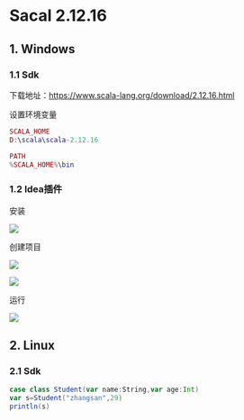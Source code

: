 # Sacal 2.12.16

## 1. Windows

### 1.1 Sdk

下载地址：https://www.scala-lang.org/download/2.12.16.html

设置环境变量

```lua
SCALA_HOME
D:\scala\scala-2.12.16

PATH
%SCALA_HOME%\bin
```

### 1.2 Idea插件

安装

![](../../assets/_images/deploy/scala/1.png)

创建项目

![](../../assets/_images/deploy/scala/2.png)

![](../../assets/_images/deploy/scala/3.png)

运行

![](../../assets/_images/deploy/scala/4.png)


## 2. Linux

### 2.1 Sdk


```scala
case class Student(var name:String,var age:Int)
var s=Student("zhangsan",29)
println(s)
```